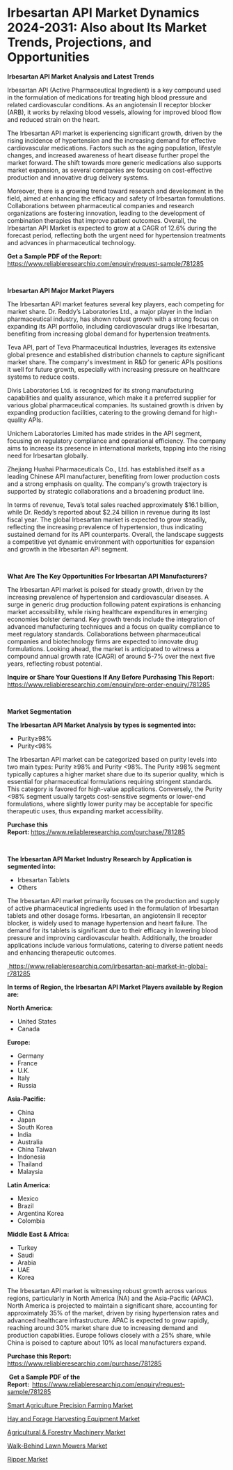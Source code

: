<p><h1>Irbesartan API Market Dynamics 2024-2031: Also about Its Market Trends, Projections, and Opportunities</h1></p><p><strong>Irbesartan API Market Analysis and Latest Trends</strong></p>
<p><p>Irbesartan API (Active Pharmaceutical Ingredient) is a key compound used in the formulation of medications for treating high blood pressure and related cardiovascular conditions. As an angiotensin II receptor blocker (ARB), it works by relaxing blood vessels, allowing for improved blood flow and reduced strain on the heart.</p><p>The Irbesartan API market is experiencing significant growth, driven by the rising incidence of hypertension and the increasing demand for effective cardiovascular medications. Factors such as the aging population, lifestyle changes, and increased awareness of heart disease further propel the market forward. The shift towards more generic medications also supports market expansion, as several companies are focusing on cost-effective production and innovative drug delivery systems.</p><p>Moreover, there is a growing trend toward research and development in the field, aimed at enhancing the efficacy and safety of Irbesartan formulations. Collaborations between pharmaceutical companies and research organizations are fostering innovation, leading to the development of combination therapies that improve patient outcomes. Overall, the Irbesartan API Market is expected to grow at a CAGR of 12.6% during the forecast period, reflecting both the urgent need for hypertension treatments and advances in pharmaceutical technology.</p></p>
<p><strong>Get a Sample PDF of the Report:&nbsp;</strong> <a href="https://www.reliableresearchiq.com/enquiry/request-sample/781285?utm_campaign=1723&utm_medium=2&utm_source=Github&utm_content=ia&utm_term=15102024&utm_id=irbesartan-api">https://www.reliableresearchiq.com/enquiry/request-sample/781285</a></p>
<p>&nbsp;</p>
<p><strong>Irbesartan API Major Market Players</strong></p>
<p><p>The Irbesartan API market features several key players, each competing for market share. Dr. Reddy’s Laboratories Ltd., a major player in the Indian pharmaceutical industry, has shown robust growth with a strong focus on expanding its API portfolio, including cardiovascular drugs like Irbesartan, benefiting from increasing global demand for hypertension treatments.</p><p>Teva API, part of Teva Pharmaceutical Industries, leverages its extensive global presence and established distribution channels to capture significant market share. The company's investment in R&D for generic APIs positions it well for future growth, especially with increasing pressure on healthcare systems to reduce costs.</p><p>Divis Laboratories Ltd. is recognized for its strong manufacturing capabilities and quality assurance, which make it a preferred supplier for various global pharmaceutical companies. Its sustained growth is driven by expanding production facilities, catering to the growing demand for high-quality APIs.</p><p>Unichem Laboratories Limited has made strides in the API segment, focusing on regulatory compliance and operational efficiency. The company aims to increase its presence in international markets, tapping into the rising need for Irbesartan globally.</p><p>Zhejiang Huahai Pharmaceuticals Co., Ltd. has established itself as a leading Chinese API manufacturer, benefiting from lower production costs and a strong emphasis on quality. The company's growth trajectory is supported by strategic collaborations and a broadening product line.</p><p>In terms of revenue, Teva’s total sales reached approximately $16.1 billion, while Dr. Reddy’s reported about $2.24 billion in revenue during its last fiscal year. The global Irbesartan market is expected to grow steadily, reflecting the increasing prevalence of hypertension, thus indicating sustained demand for its API counterparts. Overall, the landscape suggests a competitive yet dynamic environment with opportunities for expansion and growth in the Irbesartan API segment.</p></p>
<p>&nbsp;</p>
<p><strong>What Are The Key Opportunities For Irbesartan API Manufacturers?</strong></p>
<p><p>The Irbesartan API market is poised for steady growth, driven by the increasing prevalence of hypertension and cardiovascular diseases. A surge in generic drug production following patent expirations is enhancing market accessibility, while rising healthcare expenditures in emerging economies bolster demand. Key growth trends include the integration of advanced manufacturing techniques and a focus on quality compliance to meet regulatory standards. Collaborations between pharmaceutical companies and biotechnology firms are expected to innovate drug formulations. Looking ahead, the market is anticipated to witness a compound annual growth rate (CAGR) of around 5-7% over the next five years, reflecting robust potential.</p></p>
<p><strong>Inquire or Share Your Questions If Any Before Purchasing This Report:</strong> <a href="https://www.reliableresearchiq.com/enquiry/pre-order-enquiry/781285?utm_campaign=1723&utm_medium=2&utm_source=Github&utm_content=ia&utm_term=15102024&utm_id=irbesartan-api">https://www.reliableresearchiq.com/enquiry/pre-order-enquiry/781285</a></p>
<p>&nbsp;</p>
<p><strong>Market Segmentation</strong></p>
<p><strong>The Irbesartan API Market Analysis by types is segmented into:</strong></p>
<p><ul><li>Purity≥98%</li><li>Purity<98%</li></ul></p>
<p><p>The Irbesartan API market can be categorized based on purity levels into two main types: Purity ≥98% and Purity <98%. The Purity ≥98% segment typically captures a higher market share due to its superior quality, which is essential for pharmaceutical formulations requiring stringent standards. This category is favored for high-value applications. Conversely, the Purity <98% segment usually targets cost-sensitive segments or lower-end formulations, where slightly lower purity may be acceptable for specific therapeutic uses, thus expanding market accessibility.</p></p>
<p><strong>Purchase this Report:&nbsp;</strong><a href="https://www.reliableresearchiq.com/purchase/781285?utm_campaign=1723&utm_medium=2&utm_source=Github&utm_content=ia&utm_term=15102024&utm_id=irbesartan-api">https://www.reliableresearchiq.com/purchase/781285</a></p>
<p>&nbsp;</p>
<p><strong>The Irbesartan API Market Industry Research by Application is segmented into:</strong></p>
<p><ul><li>Irbesartan Tablets</li><li>Others</li></ul></p>
<p><p>The Irbesartan API market primarily focuses on the production and supply of active pharmaceutical ingredients used in the formulation of Irbesartan tablets and other dosage forms. Irbesartan, an angiotensin II receptor blocker, is widely used to manage hypertension and heart failure. The demand for its tablets is significant due to their efficacy in lowering blood pressure and improving cardiovascular health. Additionally, the broader applications include various formulations, catering to diverse patient needs and enhancing therapeutic outcomes.</p></p>
<p><a href="https://www.reliableresearchiq.com/irbesartan-api-market-in-global-r781285?utm_campaign=1723&utm_medium=2&utm_source=Github&utm_content=ia&utm_term=15102024&utm_id=irbesartan-api">&nbsp;https://www.reliableresearchiq.com/irbesartan-api-market-in-global-r781285</a></p>
<p><strong>In terms of Region, the Irbesartan API Market Players available by Region are:</strong></p>
<p>
    <p> <strong> North America: </strong>
        <ul>
            <li>United States</li>
            <li>Canada</li>
        </ul>
        </p> 
    <p> <strong> Europe: </strong>
        <ul>
            <li>Germany</li>
            <li>France</li>
            <li>U.K.</li>
            <li>Italy</li>
            <li>Russia</li>
        </ul>
        </p> 
    <p> <strong> Asia-Pacific: </strong>
        <ul>
            <li>China</li>
            <li>Japan</li>
            <li>South Korea</li>
            <li>India</li>
            <li>Australia</li>
            <li>China Taiwan</li>
            <li>Indonesia</li>
            <li>Thailand</li>
            <li>Malaysia</li>
        </ul>
        </p> 
    <p> <strong> Latin America: </strong>
        <ul>
            <li>Mexico</li>
            <li>Brazil</li>
            <li>Argentina Korea</li>
            <li>Colombia</li>
        </ul>
        </p> 
    <p> <strong> Middle East & Africa: </strong>
        <ul>
            <li>Turkey</li>
            <li>Saudi</li>
            <li>Arabia</li>
            <li>UAE</li>
            <li>Korea</li>
        </ul>
    </p>
    </p>
<p><p>The Irbesartan API market is witnessing robust growth across various regions, particularly in North America (NA) and the Asia-Pacific (APAC). North America is projected to maintain a significant share, accounting for approximately 35% of the market, driven by rising hypertension rates and advanced healthcare infrastructure. APAC is expected to grow rapidly, reaching around 30% market share due to increasing demand and production capabilities. Europe follows closely with a 25% share, while China is poised to capture about 10% as local manufacturers expand.</p></p>
<p><strong>Purchase this Report: </strong><a href="https://www.reliableresearchiq.com/purchase/781285?utm_campaign=1723&utm_medium=2&utm_source=Github&utm_content=ia&utm_term=15102024&utm_id=irbesartan-api">https://www.reliableresearchiq.com/purchase/781285</a></p>
<p>&nbsp;<strong>Get a Sample PDF of the Report:&nbsp;&nbsp;</strong><a href="https://www.reliableresearchiq.com/enquiry/request-sample/781285?utm_campaign=1723&utm_medium=2&utm_source=Github&utm_content=ia&utm_term=15102024&utm_id=irbesartan-api">https://www.reliableresearchiq.com/enquiry/request-sample/781285</a></p>
<p><strong></strong></p>
<p><p><a href="https://www.linkedin.com/pulse/smart-agriculture-precision-farming-market-forecast-global-qdddf?trk=public_post_embed_feed-article-content&utm_campaign=1723&utm_medium=2&utm_source=Github&utm_content=ia&utm_term=15102024&utm_id=irbesartan-api">Smart Agriculture Precision Farming Market</a></p><p><a href="https://www.linkedin.com/pulse/hay-forage-harvesting-equipment-market-indicators-size-regional-pyqsf?trk=public_post_embed_feed-article-content&utm_campaign=1723&utm_medium=2&utm_source=Github&utm_content=ia&utm_term=15102024&utm_id=irbesartan-api">Hay and Forage Harvesting Equipment Market</a></p><p><a href="https://www.linkedin.com/pulse/global-agricultural-forestry-machinery-market-sector2024-2031-lqb0f?trk=public_post_embed_feed-article-content&utm_campaign=1723&utm_medium=2&utm_source=Github&utm_content=ia&utm_term=15102024&utm_id=irbesartan-api">Agricultural & Forestry Machinery Market</a></p><p><a href="https://www.linkedin.com/pulse/investing-walk-behind-lawn-mowers-market-trends-leading-products-vbccf?trk=public_post_embed_feed-article-content&utm_campaign=1723&utm_medium=2&utm_source=Github&utm_content=ia&utm_term=15102024&utm_id=irbesartan-api">Walk-Behind Lawn Mowers Market</a></p><p><a href="https://www.linkedin.com/pulse/ripper-market-overview-forecast-2024-2031-detailed-v3yce?trk=public_post_embed_feed-article-content&utm_campaign=1723&utm_medium=2&utm_source=Github&utm_content=ia&utm_term=15102024&utm_id=irbesartan-api">Ripper Market</a></p></p>
